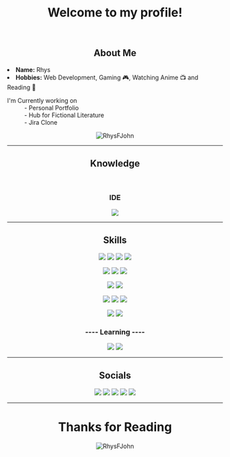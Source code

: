 <!DOCTYPE html>
<body>
  <h1 align="center"><b> Welcome to my profile!</b></h1>
  <br>
  <div align="left">
    <h2 align="center">About Me</h2>
    <li><b>Name:</b> Rhys</li>
    <li><b>Hobbies:</b> Web Development, Gaming 🎮, Watching Anime 📺 and Reading 📖</li> 
  </div>
  <div>
    <div align="left">
      <dl>
      <dt>I'm Currently working on</dt>
        <dd>- Personal Portfolio</dd>
        <dd>- Hub for Fictional Literature</dd>
        <dd>- Jira Clone</dd>
      </dl>
    </div>
  </div>
  <div align="center">
    <img style="max-width: 44%;" src="https://github-readme-stats.vercel.app/api/top-langs?username=RhysFJohn&show_icons=true&locale=en&layout=compact&theme=onedark" alt="RhysFJohn" />
  </div>
  <hr>
  <div>
    <h2 align="center">Knowledge</h2>
  </div>
  <br>
  
  <div>
    <h3 align="center">IDE</h3>
    <p align="center">
      <img src="https://img.shields.io/badge/Visual%20Studio%20Code-0078d7.svg?style=for-the-badge&logo=visual-studio-code&logoColor=white">
    </p>
    <hr>
    <h2 align="center">Skills</h2>
    <p align="center">
      <picture>
        <img src="https://img.shields.io/badge/html5-%23E34F26.svg?style=for-the-badge&logo=html5&logoColor=white"></img>
      </picture>
      <img src="https://img.shields.io/badge/css3-%231572B6.svg?style=for-the-badge&logo=css3&logoColor=white"></img>
      <img src="https://img.shields.io/badge/javascript-%23323330.svg?style=for-the-badge&logo=javascript&logoColor=%23F7DF1E"></img>
      <img src="https://img.shields.io/badge/Sass-CC6699?style=for-the-badge&logo=sass&logoColor=white"></img>
    </p>
    <p align="center">
      <img src="https://img.shields.io/badge/React-20232A?style=for-the-badge&logo=react&logoColor=61DAFB"></img>
      <img src="https://img.shields.io/badge/Bootstrap-563D7C?style=for-the-badge&logo=bootstrap&logoColor=white"></img>
      <img src="https://img.shields.io/badge/Heroku-430098?style=for-the-badge&logo=heroku&logoColor=white"></img>
    </p>
    <p align="center">
      <img src="https://img.shields.io/badge/Express.js-404D59?style=for-the-badge"/>
      <img src="https://img.shields.io/badge/Node.js-43853D?style=for-the-badge&logo=node.js&logoColor=white"/>
    </p>
    <p align="center">
      <img src="https://img.shields.io/badge/git-%23F05033.svg?style=for-the-badge&logo=git&logoColor=white" />
      <img src="https://img.shields.io/badge/TailwindCSS-404D59?style=for-the-badge&logo=tailwindcss" />
      <img src="https://img.shields.io/badge/Prisma-%2331A8FF.svg?style=for-the-badge&logo=prisma&logoColor=white" />
    </p>
    <p align="center">
      <img src="https://img.shields.io/badge/postgresql-404D59.svg?style=for-the-badge&logo=postgresql&logoColor=white" />
      <img src="https://img.shields.io/badge/mongodb-404D59?style=for-the-badge&logo=mongodb" />
    </p>
    <h3 align="center">---- Learning ----</h3>
    <p align='center'>
      <img src="https://img.shields.io/badge/Typescript-404D59?style=for-the-badge&logo=typescript" />
      <img src="https://img.shields.io/badge/NextJS-404D59?style=for-the-badge&logo=next.js" />
    </p>
    <hr>
    <h2 align="center">Socials</h2>
    <p align="center">
    <a href="https://www.instagram.com/rhysfj/"><img src="https://img.shields.io/badge/RhysFJ-%23E4405F.svg?style=for-the-badge&logo=Instagram&logoColor=white"/></a>
    <a href="https://www.twitch.tv/netherlyte"><img src="https://img.shields.io/badge/netherlyte-%239146FF.svg?style=for-the-badge&logo=Twitch&logoColor=white" /></a>
    <a href="https://www.youtube.com/@netherlyte"><img src="https://img.shields.io/badge/Netherlyte-FF0000.svg?style=for-the-badge&logo=youtube&logoColor=white" /></a>
    <a href="https://www.tiktok.com/@netherlyte"><img src="https://img.shields.io/badge/Netherlyte-FF0050.svg?style=for-the-badge&logo=tiktok&logoColor=white" /></a>
    <a href="https://www.x.com/R_FJohn">
      <img src="https://img.shields.io/badge/RhysFJohn-000000.svg?style=for-the-badge&logo=X&logoColor=white" />
    </a>
    </p>
    <hr>
  </div>
  <div>
    <h1 align="center">Thanks for Reading</h1>
  </div>
  <p align="center"><img src="https://komarev.com/ghpvc/?username=RhysFJohn&label=Profile%20Views&color=0e75b6&style=for-the-badge" alt="RhysFJohn" /></p>
</body>


